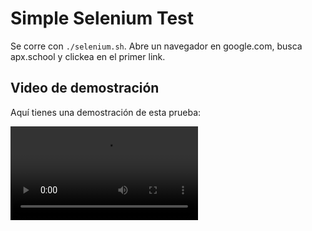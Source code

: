 # Simple Selenium Test #

Se corre con `./selenium.sh`.
Abre un navegador en google.com, busca apx.school y clickea en el primer link.

## Video de demostración ##
Aquí tienes una demostración de esta prueba:

<video controls>
  <source src="selenium.mp4" type="video/mp4">
  Tu navegador no soporta la reproducción de videos.
</video>